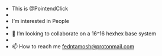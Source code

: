 - This is @PointendClick
- 
- I’m interested in People
- 
- 💞️ I’m looking to collaborate on a 16^16 hexhex base system
- 
- 📫 How to reach me fedntamosh@protonmail.com

<!---
PointendClick/PointendClick is a ✨ special ✨ repository because its `README.md` (this file) appears on your GitHub profile.
You can click the Preview link to take a look at your changes.
--->
